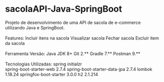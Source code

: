 # sacolaAPI-Java-SpringBoot
Projeto de desenvolvimento de uma API de sacola de e-commerce utilizando Java e SpringBoot.
<br></br>
Features:
 Incluir itens na sacola
 Visualizar sacola
 Fechar sacola
 Excluir item da sacola
<br></br>
Ferramenta	Versão:
Java JDK	8+
Git	2.**
Gradle	7.**
Postman	9.**
<br></br>
Tecnologias Utilizadas:
spring initialzr	
spring-boot-starter-web	2.7.4
spring-boot-starter-data-jpa	2.7.4
lombok	1.18.24
springfox-boot-starter	3.0.0
h2	2.1.214
